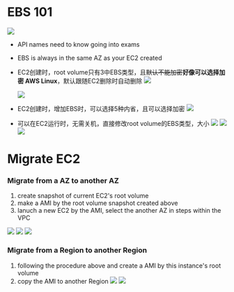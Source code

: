 # EBS 101

![](https://i.loli.net/2019/06/15/5d049f6d89bc291836.png)

- API names need to know going into exams
- EBS is always in the same AZ as your EC2 created
- EC2创建时，root volume只有3中EBS类型，且~~默认不能加密~~**好像可以选择加密 AWS Linux**，默认跟随EC2删除时自动删除
  ![](https://i.loli.net/2019/06/15/5d04a26a46d6658295.png)

  ![](https://i.loli.net/2019/06/15/5d04a2e2b002e32022.png)
- EC2创建时，增加EBS时，可以选择5种内省，且可以选择加密
  ![](https://i.loli.net/2019/06/15/5d04a26a5199917336.png)

- 可以在EC2运行时，无需关机，直接修改root volume的EBS类型，大小
  ![](https://i.loli.net/2019/06/15/5d04a54f5d01227514.png)
  ![](https://i.loli.net/2019/06/15/5d04a6557abbf10969.png)
  ![](https://i.loli.net/2019/06/15/5d04a65a3cdbb46427.png)

# Migrate EC2 
### Migrate from a AZ to another AZ
1. create snapshot of current EC2's root volume
2. make a AMI by the root volume snapshot created above
3. lanuch a new EC2 by the AMI, select the another AZ in steps within the VPC

  ![](https://i.loli.net/2019/06/15/5d04a8746e38e79790.png)
  ![](https://i.loli.net/2019/06/15/5d04a8794276696828.png)
  ![](https://i.loli.net/2019/06/15/5d04a8b1945e132139.png)
### Migrate from a Region to another Region
1. following the procedure above and create a AMI by this instance's root volume
2. copy the AMI to another Region
  ![](https://i.loli.net/2019/06/15/5d04aa24a55e384669.png)
  ![](https://i.loli.net/2019/06/15/5d04aa28a64b386048.png)
